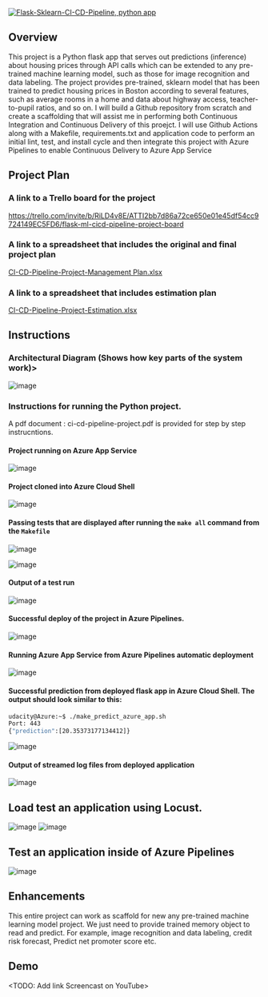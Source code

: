 [![Flask-Sklearn-CI-CD-Pipeline, python app](https://github.com/mcrajesh05/flask-sklearn-ci-cd/actions/workflows/python-app.yml/badge.svg?branch=main)](https://github.com/mcrajesh05/flask-sklearn-ci-cd/actions/workflows/python-app.yml)

## Overview
This project is a Python flask app that serves out predictions (inference) about housing prices through API calls which can be extended to any pre-trained machine learning model, such as those for image recognition and data labeling. The project provides pre-trained, sklearn model that has been trained to predict housing prices in Boston according to several features, such as average rooms in a home and data about highway access, teacher-to-pupil ratios, and so on. I will build a Github repository from scratch and create a scaffolding that will assist me in performing both Continuous Integration and Continuous Delivery of this proejct. I will use Github Actions along with a Makefile, requirements.txt and application code to perform an initial lint, test, and install cycle and then integrate this project with Azure Pipelines to enable Continuous Delivery to Azure App Service

## Project Plan

### A link to a Trello board for the project
   https://trello.com/invite/b/RiLD4v8E/ATTI2bb7d86a72ce650e01e45df54cc9724149EC5FD6/flask-ml-cicd-pipeline-project-board
### A link to a spreadsheet that includes the original and final project plan
[CI-CD-Pipeline-Project-Management Plan.xlsx](https://github.com/mcrajesh05/flask-sklearn-ci-cd/files/10019571/CI-CD-Pipeline-Project-Management.Plan.xlsx)
### A link to a spreadsheet that includes estimation plan
[CI-CD-Pipeline-Project-Estimation.xlsx](https://github.com/mcrajesh05/flask-sklearn-ci-cd/files/10019578/CI-CD-Pipeline-Project-Estimation.xlsx)

## Instructions

### Architectural Diagram (Shows how key parts of the system work)>
![image](https://user-images.githubusercontent.com/31588719/201996904-336fa280-bf45-4905-87d7-bd08a38ca528.png)

###  Instructions for running the Python project.
A pdf document : ci-cd-pipeline-project.pdf is provided for step by step instrucntions.
#### Project running on Azure App Service
![image](https://user-images.githubusercontent.com/31588719/201898607-ed5af84c-19ca-45ad-b666-8292056610b6.png)

#### Project cloned into Azure Cloud Shell
![image](https://user-images.githubusercontent.com/31588719/201898930-c2c37881-7fa4-4d6e-a182-9b37c84f6e3a.png)

#### Passing tests that are displayed after running the `make all` command from the `Makefile`
![image](https://user-images.githubusercontent.com/31588719/201897490-72dab226-2b39-4a72-8d81-4537e129e16e.png)

![image](https://user-images.githubusercontent.com/31588719/201897657-d3b4f10d-a764-401e-9aa6-19864e544206.png)

#### Output of a test run
![image](https://user-images.githubusercontent.com/31588719/201897140-55d32cb4-7688-416a-89fa-0ebf0ce0b3aa.png)

#### Successful deploy of the project in Azure Pipelines. 
![image](https://user-images.githubusercontent.com/31588719/201896755-ad2af0e8-3b20-4987-b122-9b7c74c78c1a.png)

#### Running Azure App Service from Azure Pipelines automatic deployment
![image](https://user-images.githubusercontent.com/31588719/201896894-211d1337-e315-49f5-ac13-c86cc76846d1.png)


#### Successful prediction from deployed flask app in Azure Cloud Shell. The output should look similar to this:

```bash
udacity@Azure:~$ ./make_predict_azure_app.sh
Port: 443
{"prediction":[20.35373177134412]}
```
![image](https://user-images.githubusercontent.com/31588719/201994925-66269602-5058-4b82-ad79-7a51cb1375c2.png)


#### Output of streamed log files from deployed application
![image](https://user-images.githubusercontent.com/31588719/201896358-326c7e3f-75e0-4d00-b16e-21e84825d6e6.png)

## Load test an application using Locust.
![image](https://user-images.githubusercontent.com/31588719/202239096-69f65fd1-88b6-4d9d-9bf2-4cb33d59ac32.png)
![image](https://user-images.githubusercontent.com/31588719/202239071-2fff3e92-4cc5-49d5-9a81-23d5d80172a0.png)

## Test an application inside of Azure Pipelines
![image](https://user-images.githubusercontent.com/31588719/202239610-603e4482-ad53-4fb7-8acd-af299396c5cd.png)

## Enhancements

This entire project can work as scaffold for new any pre-trained machine learning model project. We just need to provide trained memory object to read and predict. For example, image recognition and data labeling, credit risk forecast, Predict net promoter score etc.

## Demo 

<TODO: Add link Screencast on YouTube>


